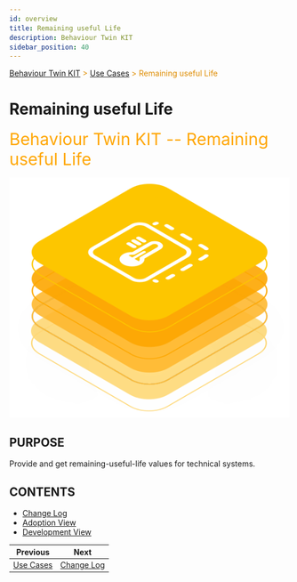 ```yaml
---
id: overview
title: Remaining useful Life
description: Behaviour Twin KIT
sidebar_position: 40
---
```


<!-- DEACTIVATED FOR DOCUSAURUS FROM HERE -->

<span style="font-size:14px;color:rgb(222,140,0);">[Behaviour Twin KIT](../../overview.md) > [Use Cases](../overview.md) > Remaining useful Life</span>

# Remaining useful Life

<!-- DEACTIVATED FOR DOCUSAURUS TO HERE -->

<!-- VARIANT FOR DOCUSAURUS FROM HERE

<div style={{fontSize:30, color:'rgb(255,166,1)', marginBottom:13}}>Behaviour Twin KIT -- Remaining useful Life</div>

![Behaviour Twin KIT -- Remaining useful Life banner](/img/kit-icons/behaviour-twin-rul-kit-icon.svg)

VARIANT FOR DOCUSAURUS TO HERE -->

<!-- DEACTIVATED FOR DOCUSAURUS FROM HERE -->

<div style="font-size:30px;color:rgb(255,166,1);margin-bottom:15px;">Behaviour Twin KIT -- Remaining useful Life</div>

![Behaviour Twin KIT -- Remaining useful Life banner](../../../../../static/img/kit-icons/behaviour-twin-rul-kit-icon.svg)

<!-- DEACTIVATED FOR DOCUSAURUS TO HERE -->

<!-- END OF HEADER -->

## PURPOSE

Provide and get remaining-useful-life values for technical systems.

## CONTENTS

- [Change Log](changelog.md)
- [Adoption View](adoption-view/overview.md)
- [Development View](development-view/overview.md)

<!-- START OF FOOTER -->

<!-- DEACTIVATED FOR DOCUSAURUS FROM HERE -->

| Previous | Next |
| -------- | ---- |
| [Use Cases](../overview.md) | [Change Log](changelog.md) |

<!-- DEACTIVATED FOR DOCUSAURUS TO HERE -->
